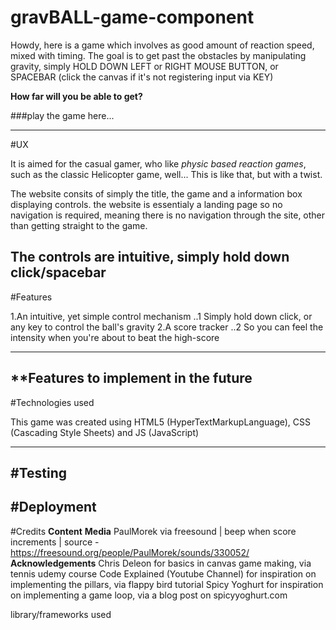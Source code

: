 # gravBALL-game-component

Howdy, here is a game which involves as good amount of reaction speed, mixed with timing.
The goal is to get past the obstacles by manipulating gravity, simply HOLD DOWN LEFT or RIGHT MOUSE BUTTON, or SPACEBAR (click the canvas if it's not registering input via KEY)

**How far will you be able to get?**

###play the game here...

---

#UX

It is aimed for the casual gamer, who like *physic based reaction games*, such as the classic Helicopter game, well... This is like that, but with a twist. 

The website consits of simply the title, the game and a information box displaying controls. the website is essentialy a landing page so no navigation is required, meaning there is no navigation through the site, other than getting straight to the game.

The controls are intuitive, simply hold down click/spacebar
---

#Features

1.An intuitive, yet simple control mechanism
..1 Simply hold  down click, or any key to control the ball's gravity
2.A score tracker
..2 So you can feel the intensity when you're about to beat the high-score

---
**Features to implement in the future
---
#Technologies used

This game was created using HTML5 (HyperTextMarkupLanguage), CSS (Cascading Style Sheets) and JS (JavaScript)

--- 
#Testing
---
#Deployment
---
#Credits
**Content**
**Media**
PaulMorek via freesound | beep when score increments | source - https://freesound.org/people/PaulMorek/sounds/330052/
**Acknowledgements**
Chris Deleon for basics in canvas game making, via tennis udemy course
Code Explained (Youtube Channel) for inspiration on implementing the pillars, via flappy bird tutorial
Spicy Yoghurt for inspiration on implementing a game loop, via a blog post on spicyyoghurt.com

library/frameworks used

